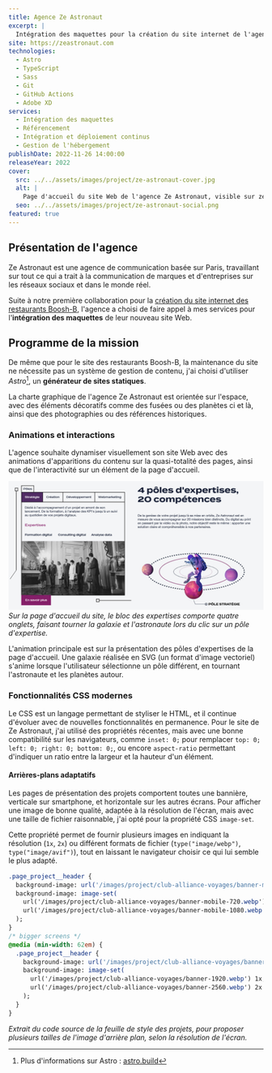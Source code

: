 ```yaml
---
title: Agence Ze Astronaut
excerpt: |
  Intégration des maquettes pour la création du site internet de l'agence Ze Astronaut
site: https://zeastronaut.com
technologies:
  - Astro
  - TypeScript
  - Sass
  - Git
  - GitHub Actions
  - Adobe XD
services:
  - Intégration des maquettes
  - Référencement
  - Intégration et déploiement continus
  - Gestion de l'hébergement
publishDate: 2022-11-26 14:00:00
releaseYear: 2022
cover:
  src: ../../assets/images/project/ze-astronaut-cover.jpg
  alt: |
    Page d'accueil du site Web de l'agence Ze Astronaut, visible sur zeastronaut.com
  seo: ../../assets/images/project/ze-astronaut-social.png
featured: true
---
```


## Présentation de l'agence

Ze&nbsp;Astronaut est une agence de communication basée sur Paris, travaillant sur tout ce qui a trait à la communication de marques et d'entreprises sur les réseaux sociaux et dans le monde réel.

Suite à notre première collaboration pour la [création du site internet des restaurants Boosh-B](/projet/boosh-b), l'agence a choisi de faire appel à mes services pour l'**intégration des maquettes** de leur nouveau site Web.

## Programme de la mission

De même que pour le site des restaurants Boosh-B, la maintenance du site ne nécessite pas un système de gestion de contenu, j'ai choisi d'utiliser *Astro*[^1], un **générateur de sites statiques**.

La charte graphique de l'agence Ze&nbsp;Astronaut est orientée sur l'espace, avec des éléments décoratifs comme des fusées ou des planètes ci et là, ainsi que des photographies ou des références historiques.

### Animations et interactions

L'agence souhaite dynamiser visuellement son site Web avec des animations d'apparitions du contenu sur la quasi-totalité des pages, ainsi que de l'interactivité sur un élément de la page d'accueil.

![Aperçu du bloc des expertises présent sur la page d'accueil, où la galaxie et l'astronaute tournent selon l'expertise sélectionée.](../../assets/images/project/ze-astronaut-galaxy.jpg)
*Sur la page d'accueil du site, le bloc des expertises comporte quatre onglets, faisant tourner la galaxie et l'astronaute lors du clic sur un pôle d'expertise.*

L'animation principale est sur la présentation des pôles d'expertises de la page d'accueil. Une galaxie réalisée en SVG (un format d'image vectoriel) s'anime lorsque l'utilisateur sélectionne un pôle différent, en tournant l'astronaute et les planètes autour.

### Fonctionnalités CSS modernes

Le CSS est un langage permettant de styliser le HTML, et il continue d'évoluer avec de nouvelles fonctionnalités en permanence. Pour le site de Ze&nbsp;Astronaut, j'ai utilisé des propriétés récentes, mais avec une bonne compatibilité sur les navigateurs, comme `inset: 0;` pour remplacer `top: 0; left: 0; right: 0; bottom: 0;`, ou encore `aspect-ratio` permettant d'indiquer un ratio entre la largeur et la hauteur d'un élément.

#### Arrières-plans adaptatifs

Les pages de présentation des projets comportent toutes une bannière, verticale sur smartphone, et horizontale sur les autres écrans. Pour afficher une image de bonne qualité, adaptée à la résolution de l'écran, mais avec une taille de fichier raisonnable, j'ai opté pour la propriété CSS `image-set`.

Cette propriété permet de fournir plusieurs images en indiquant la résolution (`1x`, `2x`) ou différent formats de fichier (`type("image/webp")`, `type("image/avif")`), tout en laissant le navigateur choisir ce qui lui semble le plus adapté.

```sass
.page_project__header {
  background-image: url('/images/project/club-alliance-voyages/banner-mobile-720.webp'); // fallback
  background-image: image-set(
    url('/images/project/club-alliance-voyages/banner-mobile-720.webp') 1x,
    url('/images/project/club-alliance-voyages/banner-mobile-1080.webp') 2x
  );
}
/* bigger screens */
@media (min-width: 62em) {
  .page_project__header {
    background-image: url('/images/project/club-alliance-voyages/banner-1920.webp'); // fallback
    background-image: image-set(
      url('/images/project/club-alliance-voyages/banner-1920.webp') 1x,
      url('/images/project/club-alliance-voyages/banner-2560.webp') 2x
    );
  }
}
```

*Extrait du code source de la feuille de style des projets, pour proposer plusieurs tailles de l'image d'arrière plan, selon la résolution de l'écran.*

[^1]: Plus d'informations sur Astro : <a href="https://astro.build/" rel="noopener noreferrer nofollow" target="_blank">astro.build</a>
